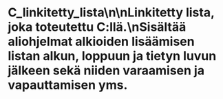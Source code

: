 # C_linkitetty_lista\n\nLinkitetty lista, joka toteutettu C:llä.\nSisältää aliohjelmat alkioiden lisäämisen listan alkun, loppuun ja tietyn luvun jälkeen sekä niiden varaamisen ja vapauttamisen yms.
